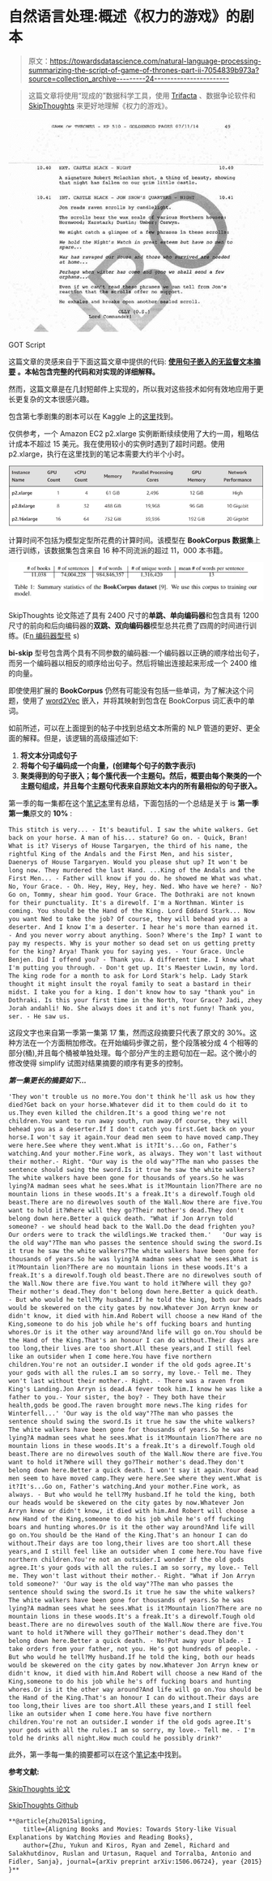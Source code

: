 # 自然语言处理:概述《权力的游戏》的剧本

> 原文：<https://towardsdatascience.com/natural-language-processing-summarizing-the-script-of-game-of-thrones-part-ii-7054839b973a?source=collection_archive---------24----------------------->

> 这篇文章将使用“现成的”数据科学工具，使用 [Trifacta](https://www.trifacta.com/) 、数据争论软件和 [SkipThoughts](https://github.com/ryankiros/skip-thoughts) 来更好地理解《权力的游戏》。

![](img/76307825f0b7745db79d038784f72124.png)

GOT Script

这篇文章的灵感来自于下面这篇文章中提供的代码: [**使用句子嵌入的无监督文本摘要**](https://medium.com/jatana/unsupervised-text-summarization-using-sentence-embeddings-adb15ce83db1) **。本帖包含完整的代码和对实现的详细解释。**

然而，这篇文章是在几封短邮件上实现的，所以我对这些技术如何有效地应用于更长更复杂的文本很感兴趣。

包含第七季剧集的剧本可以在 Kaggle 上的[这里](https://www.kaggle.com/gunnvant/game-of-thrones-srt)找到。

仅供参考，一个 Amazon EC2 p2.xlarge 实例断断续续使用了大约一周，粗略估计成本不超过 15 美元。我在使用较小的实例时遇到了超时问题。使用 p2.xlarge，执行在这里找到的笔记本需要大约半个小时。

![](img/54580c388535db6a32d7bebcfd77476f.png)

计算时间不包括为模型定型所花费的计算时间。该模型在 **BookCorpus 数据集**上进行训练，该数据集包含来自 16 种不同流派的超过 11，000 本书籍。

![](img/610f26e77e955379428e36b04182cac1.png)

SkipThoughts 论文陈述了具有 2400 尺寸的**单跳、**单向**编码器**和包含具有 1200 尺寸的前向和后向编码器的**双跳、**双向**编码器**模型总共花费了四周的时间进行训练。(E[n 编码器型号](https://github.com/ryankiros/skip-thoughts) s)

**bi-skip** 型号包含两个具有不同参数的编码器:一个编码器以正确的顺序给出句子，而另一个编码器以相反的顺序给出句子。然后将输出连接起来形成一个 2400 维的向量。

即使使用扩展的 **BookCorpus** 仍然有可能没有包括一些单词，为了解决这个问题，使用了 [word2Vec](https://en.wikipedia.org/wiki/Word2vec) 嵌入，并将其映射到包含在 BookCorpus 词汇表中的单词。

如前所述，可以在上面提到的帖子中找到总结文本所需的 NLP 管道的更好、更全面的解释。但是，该逻辑的高级描述如下:

1.  **将文本分词成句子**
2.  **将每个句子编码成一个向量，(创建每个句子的数字表示)**
3.  **聚类得到的句子嵌入；每个簇代表一个主题句。然后，概要由每个聚类的一个主题句组成，并且每个主题句代表来自原始文本内的所有最相似的句子嵌入。**

第一季的每一集都在这个[笔记本](https://github.com/dkyol/NLP_Notebook/blob/master/GOT_Text_Summary.ipynb)里有总结，下面包括的一个总结是关于 is **第一季第一集**原文的 **10%** :

```
This stitch is very... - It's beautiful. I saw the white walkers. Get back on your horse. A man of his... stature? Go on. - Quick, Bran! What is it? Viserys of House Targaryen, the third of his name, the rightful King of the Andals and the First Men, and his sister, Daenerys of House Targaryen. Would you please shut up? It won't be long now. They murdered the last Hand. ...King of the Andals and the First Men... - Father will know if you do. he showed me What was what. No, Your Grace. - Oh. Hey, Hey, Hey, hey. Ned. Who have we here? - No? Go on, Tommy, shear him good. Your Grace. The Dothraki are not known for their punctuality. It's a direwolf. I'm a Northman. Winter is coming. You should be the Hand of the King. Lord Eddard Stark... Now you want Ned to take the job? Of course, they will behead you as a deserter. And I know I'm a deserter. I hear he's more than earned it. - And you never worry about anything. Soon? Where's the Imp? I want to pay my respects. Why is your mother so dead set on us getting pretty for the king? Arya! Thank you for saying yes. - Your Grace. Uncle Benjen. Did I offend you? - Thank you. A different time. I know what I'm putting you through. - Don't get up. It's Maester Luwin, my lord. The king rode for a month to ask for Lord Stark's help. Lady Stark thought it might insult the royal family to seat a bastard in their midst. I take you for a king. I don't know how to say "thank you" in Dothraki. Is this your first time in the North, Your Grace? Jadi, zhey Jorah andahli! No. She always does it and it's not funny! Thank you, ser. - He saw us.
```

这段文字也来自第一季第一集第 17 集，然而这段摘要只代表了原文的 30%。这种方法在一个方面稍加修改。在开始编码步骤之前，整个段落被分成 4 个相等的部分(桶),并且每个桶被单独处理。每个部分产生的主题句加在一起。这个微小的修改使得 simplify 试图对结果摘要的顺序有更多的控制。

***第一集更长的摘要如下…***

```
'They won't trouble us no more.You don't think he'll ask us how they died?Get back on your horse.Whatever did it to them could do it to us.They even killed the children.It's a good thing we're not children.You want to run away south, run away.Of course, they will behead you as a deserter.If I don't catch you first.Get back on your horse.I won't say it again.Your dead men seem to have moved camp.They were here.See where they went.What is it?It's...Go on, Father's watching.And your mother.Fine work, as always. They won't last without their mother.- Right. "Our way is the old way"?The man who passes the sentence should swing the sword.Is it true he saw the white walkers?The white walkers have been gone for thousands of years.So he was lying?A madman sees what he sees.What is it?Mountain lion?There are no mountain lions in these woods.It's a freak.It's a direwolf.Tough old beast.There are no direwolves south of the Wall.Now there are five.You want to hold it?Where will they go?Their mother's dead.They don't belong down here.Better a quick death. "What if Jon Arryn told someone? - we should head back to the Wall.Do the dead frighten you?Our orders were to track the wildlings.We tracked them.'   'Our way is the old way"?The man who passes the sentence should swing the sword.Is it true he saw the white walkers?The white walkers have been gone for thousands of years.So he was lying?A madman sees what he sees.What is it?Mountain lion?There are no mountain lions in these woods.It's a freak.It's a direwolf.Tough old beast.There are no direwolves south of the Wall.Now there are five.You want to hold it?Where will they go?Their mother's dead.They don't belong down here.Better a quick death. - But who would he tell?My husband.If he told the king, both our heads would be skewered on the city gates by now.Whatever Jon Arryn knew or didn't know, it died with him.And Robert will choose a new Hand of the King,someone to do his job while he's off fucking boars and hunting whores.Or is it the other way around?And life will go on.You should be the Hand of the King.That's an honour I can do without.Their days are too long,their lives are too short.All these years,and I still feel like an outsider when I come here.You have five northern children.You're not an outsider.I wonder if the old gods agree.It's your gods with all the rules.I am so sorry, my love.- Tell me. They won't last without their mother.- Right. - There was a raven from King's Landing.Jon Arryn is dead.A fever took him.I know he was like a father to you.- Your sister, the boy? - They both have their health,gods be good.The raven brought more news.The king rides for Winterfell...' 'Our way is the old way"?The man who passes the sentence should swing the sword.Is it true he saw the white walkers?The white walkers have been gone for thousands of years.So he was lying?A madman sees what he sees.What is it?Mountain lion?There are no mountain lions in these woods.It's a freak.It's a direwolf.Tough old beast.There are no direwolves south of the Wall.Now there are five.You want to hold it?Where will they go?Their mother's dead.They don't belong down here.Better a quick death. I won't say it again.Your dead men seem to have moved camp.They were here.See where they went.What is it?It's...Go on, Father's watching.And your mother.Fine work, as always. - But who would he tell?My husband.If he told the king, both our heads would be skewered on the city gates by now.Whatever Jon Arryn knew or didn't know, it died with him.And Robert will choose a new Hand of the King,someone to do his job while he's off fucking boars and hunting whores.Or is it the other way around?And life will go on.You should be the Hand of the King.That's an honour I can do without.Their days are too long,their lives are too short.All these years,and I still feel like an outsider when I come here.You have five northern children.You're not an outsider.I wonder if the old gods agree.It's your gods with all the rules.I am so sorry, my love.- Tell me. They won't last without their mother.- Right. "What if Jon Arryn told someone?' 'Our way is the old way"?The man who passes the sentence should swing the sword.Is it true he saw the white walkers?The white walkers have been gone for thousands of years.So he was lying?A madman sees what he sees.What is it?Mountain lion?There are no mountain lions in these woods.It's a freak.It's a direwolf.Tough old beast.There are no direwolves south of the Wall.Now there are five.You want to hold it?Where will they go?Their mother's dead.They don't belong down here.Better a quick death. - No!Put away your blade.- I take orders from your father, not you. He's got hundreds of people. - But who would he tell?My husband.If he told the king, both our heads would be skewered on the city gates by now.Whatever Jon Arryn knew or didn't know, it died with him.And Robert will choose a new Hand of the King,someone to do his job while he's off fucking boars and hunting whores.Or is it the other way around?And life will go on.You should be the Hand of the King.That's an honour I can do without.Their days are too long,their lives are too short.All these years,and I still feel like an outsider when I come here.You have five northern children.You're not an outsider.I wonder if the old gods agree.It's your gods with all the rules.I am so sorry, my love.- Tell me. - I'm told he drinks all night.How much could he possibly drink?'
```

此外，第一季每一集的摘要都可以在这个[笔记本](https://github.com/dkyol/NLP_Notebook/blob/master/GOT_Text_Summary.ipynb)中找到。

**参考文献:**

[SkipThoughts 论文](https://arxiv.org/pdf/1506.06726.pdf)

[SkipThoughts Github](https://github.com/ryankiros/skip-thoughts)

```
**@article{zhu2015aligning,
    title={Aligning Books and Movies: Towards Story-like Visual Explanations by Watching Movies and Reading Books},
    author={Zhu, Yukun and Kiros, Ryan and Zemel, Richard and Salakhutdinov, Ruslan and Urtasun, Raquel and Torralba, Antonio and Fidler, Sanja}, journal={arXiv preprint arXiv:1506.06724}, year {2015}
}**
```